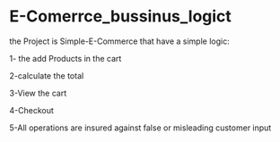 # E-Comerrce_bussinus_logict

the Project is Simple-E-Commerce that have a simple logic:

1- the add Products in the cart

2-calculate the total

3-View the cart

4-Checkout

5-All operations are insured against false or misleading customer input

